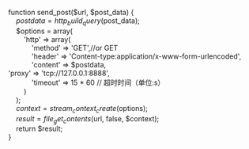 function send_post($url, $post_data) {<br />
&nbsp; &nbsp; $postdata = http_build_query($post_data);<br />
&nbsp; &nbsp; $options = array(<br />
&nbsp; &nbsp; &nbsp; &nbsp; 'http' =&gt; array(<br />
&nbsp; &nbsp; &nbsp; &nbsp; &nbsp; &nbsp; 'method' =&gt; 'GET',//or GET<br />
&nbsp; &nbsp; &nbsp; &nbsp; &nbsp; &nbsp; 'header' =&gt; 'Content-type:application/x-www-form-urlencoded',<br />
&nbsp; &nbsp; &nbsp; &nbsp; &nbsp; &nbsp; 'content' =&gt; $postdata,<br />
'proxy' =&gt; 'tcp://127.0.0.1:8888',&nbsp;<br />
&nbsp; &nbsp; &nbsp; &nbsp; &nbsp; &nbsp; 'timeout' =&gt; 15 * 60 // 超时时间（单位:s）<br />
&nbsp; &nbsp; &nbsp; &nbsp; )<br />
&nbsp; &nbsp; );<br />
&nbsp; &nbsp; $context = stream_context_create($options);<br />
&nbsp; &nbsp; $result = file_get_contents($url, false, $context);<br />
&nbsp; &nbsp; return $result;<br />
}<br />